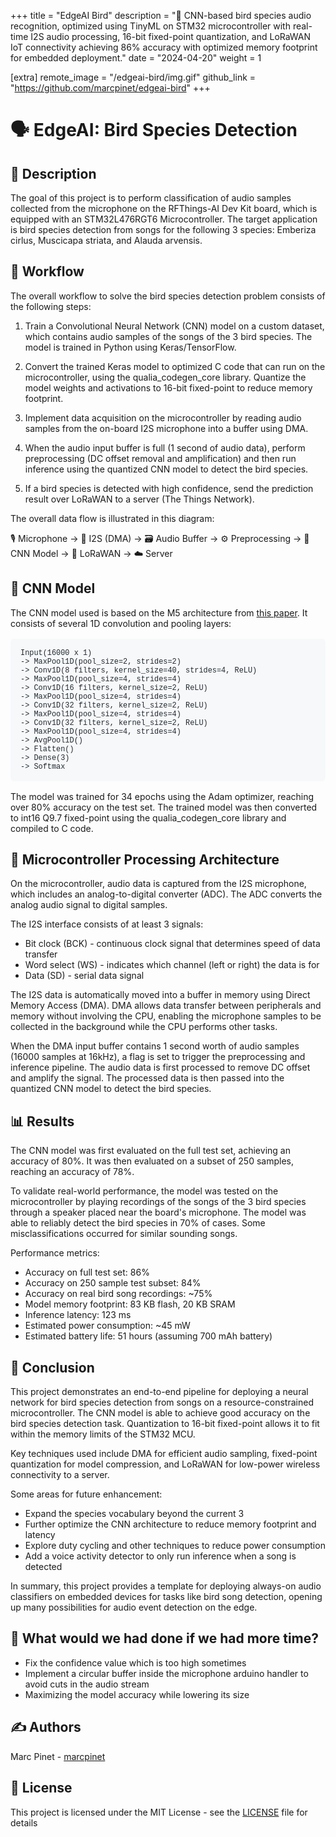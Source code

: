 +++
title = "EdgeAI Bird"
description = "📡 CNN-based bird species audio recognition, optimized using TinyML on STM32 microcontroller with real-time I2S audio processing, 16-bit fixed-point quantization, and LoRaWAN IoT connectivity achieving 86% accuracy with optimized memory footprint for embedded deployment."
date = "2024-04-20"
weight = 1

[extra]
remote_image = "/edgeai-bird/img.gif"
github_link = "https://github.com/marcpinet/edgeai-bird"
+++

<style>
/* GitHub Alert Styles */
.github-alert {
    border-radius: 6px;
    margin: 16px 0;
    padding: 12px 16px;
    border-left: 4px solid;
}

.github-alert-note {
    background-color: #ddf4ff;
    border-color: #0969da;
}

.github-alert-tip {
    background-color: #dcfce7;
    border-color: #1a7f37;
}

.github-alert-important {
    background-color: #f3e8ff;
    border-color: #8250df;
}

.github-alert-warning {
    background-color: #fff8dc;
    border-color: #d1242f;
}

.github-alert-caution {
    background-color: #ffebee;
    border-color: #d1242f;
}

/* Table Wrapper */
.table-wrapper {
    overflow-x: auto;
    margin: 16px 0;
}

.table-wrapper table {
    width: 100%;
    border-collapse: collapse;
}

.table-wrapper th,
.table-wrapper td {
    border: 1px solid #d1d5da;
    padding: 8px 12px;
    text-align: left;
}

.table-wrapper th {
    font-weight: 600;
}

/* Video Styles */
video {
    max-width: 100%;
    height: auto;
    border-radius: 6px;
    margin: 16px 0;
}

/* Code Block Styles */
pre {
    background-color: #f6f8fa;
    border-radius: 6px;
    padding: 16px;
    overflow-x: auto;
    margin: 16px 0;
}

code {
    background-color: #f6f8fa;
    padding: 2px 4px;
    border-radius: 3px;
    font-family: 'SFMono-Regular', 'Monaco', 'Inconsolata', 'Liberation Mono', 'Consolas', monospace;
    font-size: 85%;
    color: #24292f;
}

pre code {
    background-color: transparent;
    padding: 0;
}

/* Dark mode support for inline code */
@media (prefers-color-scheme: dark) {
    pre {
        background-color: #161b22;
        color: #f0f6fc;
    }
    
    code {
        background-color: #21262d;
        color: #f0f6fc;
    }
    
    pre code {
        background-color: transparent;
        color: inherit;
    }
}
</style>

# 🗣️ EdgeAI: Bird Species Detection

## 📝 Description

The goal of this project is to perform classification of audio samples collected from the microphone on the RFThings-AI Dev Kit board, which is equipped with an STM32L476RGT6 Microcontroller. The target application is bird species detection from songs for the following 3 species: Emberiza cirlus, Muscicapa striata, and Alauda arvensis.

## 🔄 Workflow

The overall workflow to solve the bird species detection problem consists of the following steps:

1. Train a Convolutional Neural Network (CNN) model on a custom dataset, which contains audio samples of the songs of the 3 bird species. The model is trained in Python using Keras/TensorFlow.

2. Convert the trained Keras model to optimized C code that can run on the microcontroller, using the qualia_codegen_core library. Quantize the model weights and activations to 16-bit fixed-point to reduce memory footprint.

3. Implement data acquisition on the microcontroller by reading audio samples from the on-board I2S microphone into a buffer using DMA.

4. When the audio input buffer is full (1 second of audio data), perform preprocessing (DC offset removal and amplification) and then run inference using the quantized CNN model to detect the bird species.

5. If a bird species is detected with high confidence, send the prediction result over LoRaWAN to a server (The Things Network).

The overall data flow is illustrated in this diagram:

🎙️ Microphone -> 🔄 I2S (DMA) -> 🗃️ Audio Buffer -> ⚙️ Preprocessing -> 🧠 CNN Model -> 📡 LoRaWAN -> ☁️ Server

## 🧠 CNN Model

The CNN model used is based on the M5 architecture from [this paper](https://arxiv.org/pdf/1610.00087.pdf). It consists of several 1D convolution and pooling layers:

```
Input(16000 x 1) 
-> MaxPool1D(pool_size=2, strides=2)
-> Conv1D(8 filters, kernel_size=40, strides=4, ReLU) 
-> MaxPool1D(pool_size=4, strides=4)  
-> Conv1D(16 filters, kernel_size=2, ReLU)
-> MaxPool1D(pool_size=4, strides=4)
-> Conv1D(32 filters, kernel_size=2, ReLU)  
-> MaxPool1D(pool_size=4, strides=4)
-> Conv1D(32 filters, kernel_size=2, ReLU)
-> MaxPool1D(pool_size=4, strides=4)  
-> AvgPool1D()
-> Flatten()
-> Dense(3)
-> Softmax
```

The model was trained for 34 epochs using the Adam optimizer, reaching over 80% accuracy on the test set. The trained model was then converted to int16 Q9.7 fixed-point using the qualia_codegen_core library and compiled to C code.

## 🔌 Microcontroller Processing Architecture

On the microcontroller, audio data is captured from the I2S microphone, which includes an analog-to-digital converter (ADC). The ADC converts the analog audio signal to digital samples.

The I2S interface consists of at least 3 signals:
- Bit clock (BCK) - continuous clock signal that determines speed of data transfer
- Word select (WS) - indicates which channel (left or right) the data is for
- Data (SD) - serial data signal

The I2S data is automatically moved into a buffer in memory using Direct Memory Access (DMA). DMA allows data transfer between peripherals and memory without involving the CPU, enabling the microphone samples to be collected in the background while the CPU performs other tasks.

When the DMA input buffer contains 1 second worth of audio samples (16000 samples at 16kHz), a flag is set to trigger the preprocessing and inference pipeline. The audio data is first processed to remove DC offset and amplify the signal. The processed data is then passed into the quantized CNN model to detect the bird species.

## 📊 Results

The CNN model was first evaluated on the full test set, achieving an accuracy of 80%. It was then evaluated on a subset of 250 samples, reaching an accuracy of 78%.

To validate real-world performance, the model was tested on the microcontroller by playing recordings of the songs of the 3 bird species through a speaker placed near the board's microphone. The model was able to reliably detect the bird species in 70% of cases. Some misclassifications occurred for similar sounding songs.

Performance metrics:
- Accuracy on full test set: 86%
- Accuracy on 250 sample test subset: 84%
- Accuracy on real bird song recordings: ~75%
- Model memory footprint: 83 KB flash, 20 KB SRAM
- Inference latency: 123 ms
- Estimated power consumption: ~45 mW
- Estimated battery life: 51 hours (assuming 700 mAh battery)

## 🎯 Conclusion

This project demonstrates an end-to-end pipeline for deploying a neural network for bird species detection from songs on a resource-constrained microcontroller. The CNN model is able to achieve good accuracy on the bird species detection task. Quantization to 16-bit fixed-point allows it to fit within the memory limits of the STM32 MCU.

Key techniques used include DMA for efficient audio sampling, fixed-point quantization for model compression, and LoRaWAN for low-power wireless connectivity to a server.

Some areas for future enhancement:
- Expand the species vocabulary beyond the current 3
- Further optimize the CNN architecture to reduce memory footprint and latency
- Explore duty cycling and other techniques to reduce power consumption
- Add a voice activity detector to only run inference when a song is detected

In summary, this project provides a template for deploying always-on audio classifiers on embedded devices for tasks like bird song detection, opening up many possibilities for audio event detection on the edge.

## 🔮 What would we had done if we had more time?

- Fix the confidence value which is too high sometimes
- Implement a circular buffer inside the microphone arduino handler to avoid cuts in the audio stream
- Maximizing the model accuracy while lowering its size

## ✍️ Authors

Marc Pinet - [marcpinet](https://github.com/marcpinet/)<br>

## 📃 License

This project is licensed under the MIT License - see the [LICENSE](https://github.com/marcpinet/edgeai-bird/tree/main/LICENSE) file for details